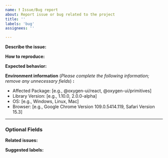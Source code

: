 ```yaml
---
name: ❗️ Issue/Bug report
about: Report issue or bug related to the project
title: ''
labels: 'bug'
assignees: ''

---
```


**Describe the issue:**
<!-- A clear and concise description of what the bug is. If applicable, add screenshots to help explain your problem. -->

**How to reproduce:**
<!-- Steps to reproduce the behavior. -->

**Expected behavior:**
<!-- A clear and concise description of what you expected to happen. -->

**Environment information** (_Please complete the following information; remove  any unnecessary fields_) **:**
 - Affected Package: [e.g., @oxygen-ui/react, @oxygen-ui/primitives]
 - Library Version: [e.g., 1.10.0, 2.0.0-alpha]
 - OS: [e.g., Windows, Linux, Mac]
 - Browser: [e.g., Google Chrome Version 109.0.5414.119, Safari Version 15.3]

---

### Optional Fields

**Related issues:**
<!-- Any related issues from this/other repositories-->

**Suggested labels:**
<!-- Only to be used by non-members -->
